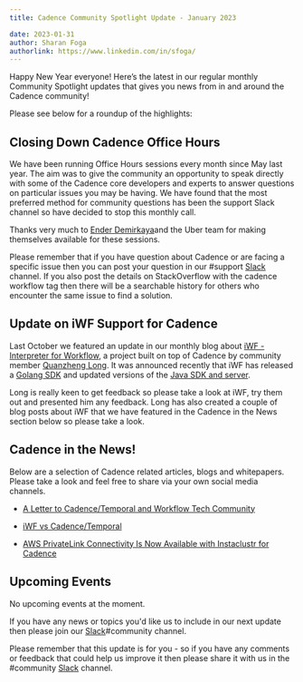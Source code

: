 ```yaml
---
title: Cadence Community Spotlight Update - January 2023

date: 2023-01-31
author: Sharan Foga
authorlink: https://www.linkedin.com/in/sfoga/
---
```

Happy New Year everyone! Here’s the latest in our regular monthly Community Spotlight updates that gives you news from in and around the Cadence community!

Please see below for a roundup of the highlights:

## Closing Down Cadence Office Hours ##
We have been running Office Hours sessions every month since May last year. The aim was to give the community an opportunity to speak directly with some of the Cadence core developers and experts to answer questions on particular issues you may be having. We have found that the most preferred method for community questions has been the support Slack channel so have decided to stop this monthly call.

Thanks very much to [Ender Demirkaya](https://www.linkedin.com/in/enderdemirkaya/)and the Uber team for making themselves available for these sessions.

Please remember that if you have question about Cadence or are facing a specific issue then  you can post your question in our #support [Slack](http://t.uber.com/cadence-slack) channel. If you also post the details on StackOverflow with the cadence workflow tag then there will be a searchable history for others who encounter the same issue to find a solution.

## Update on iWF Support for Cadence ##
Last October we featured an update in our monthly blog about [iWF - Interpreter for Workflow](https://github.com/indeedeng/iwf), a project built on top of Cadence by community member [Quanzheng Long](https://www.linkedin.com/in/prclqz/). It was announced recently that iWF has released a [Golang SDK](https://github.com/iworkflowio/iwf-golang-sdk) and updated  versions of the [Java SDK and server](https://github.com/indeedeng/iwf).

Long is really keen to get feedback so please take a look at iWF, try them out and presented him any feedback.
Long has also created a couple of blog posts about iWF that we have featured in the Cadence in the News section below so please take a look.

## Cadence in the News!

Below are a selection of Cadence related articles, blogs and whitepapers. Please take a look and feel free to share via your own social media channels.

- [A Letter to Cadence/Temporal and Workflow Tech Community](https://medium.com/@qlong/a-letter-to-cadence-temporal-and-workflow-tech-community-b32e9fa97a0c)

- [iWF vs Cadence/Temporal](https://medium.com/@qlong/iwf-vs-cadence-temporal-1e11b35960fe)

- [AWS PrivateLink Connectivity Is Now Available with Instaclustr for Cadence](https://www.instaclustr.com/blog/aws-privatelink-for-cadence-on-instaclustr-by-netapp/)

## Upcoming Events

No upcoming events at the moment.

If you have any news or topics you'd like us to include in our next update then please join our [Slack](http://t.uber.com/cadence-slack)#community channel.

Please remember that this update is for you - so if you have any comments or feedback that could help us improve it then please share it with us in the #community [Slack](http://t.uber.com/cadence-slack) channel.
